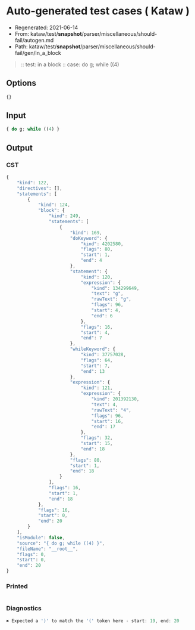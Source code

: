 # Auto-generated test cases ( Kataw )
- Regenerated: 2021-06-14
- From: kataw/test/__snapshot__/parser/miscellaneous/should-fail/autogen.md
- Path: kataw/test/__snapshot__/parser/miscellaneous/should-fail/gen/in_a_block
> :: test: in a block
> :: case: do g; while ((4)
## Options

`````js
{}
`````
## Input

`````js
{ do g; while ((4) }
`````
## Output

### CST

```javascript
{
    "kind": 122,
    "directives": [],
    "statements": [
        {
            "kind": 124,
            "block": {
                "kind": 249,
                "statements": [
                    {
                        "kind": 169,
                        "doKeyword": {
                            "kind": 4202580,
                            "flags": 80,
                            "start": 1,
                            "end": 4
                        },
                        "statement": {
                            "kind": 120,
                            "expression": {
                                "kind": 134299649,
                                "text": "g",
                                "rawText": "g",
                                "flags": 96,
                                "start": 4,
                                "end": 6
                            },
                            "flags": 16,
                            "start": 4,
                            "end": 7
                        },
                        "whileKeyword": {
                            "kind": 37757028,
                            "flags": 64,
                            "start": 7,
                            "end": 13
                        },
                        "expression": {
                            "kind": 121,
                            "expression": {
                                "kind": 201392130,
                                "text": 4,
                                "rawText": "4",
                                "flags": 96,
                                "start": 16,
                                "end": 17
                            },
                            "flags": 32,
                            "start": 15,
                            "end": 18
                        },
                        "flags": 80,
                        "start": 1,
                        "end": 18
                    }
                ],
                "flags": 16,
                "start": 1,
                "end": 18
            },
            "flags": 16,
            "start": 0,
            "end": 20
        }
    ],
    "isModule": false,
    "source": "{ do g; while ((4) }",
    "fileName": "__root__",
    "flags": 0,
    "start": 0,
    "end": 20
}
```

### Printed

```javascript

```

### Diagnostics

```javascript
✖ Expected a ')' to match the '(' token here - start: 19, end: 20

```

